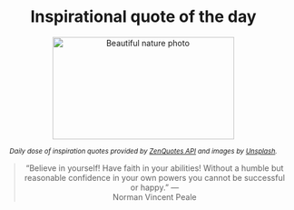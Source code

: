 
<div align="center">

# Inspirational quote of the day

<img src="./data/photo.jpeg" alt="Beautiful nature photo" width="320" height="180">

<sub><i>Daily dose of inspiration quotes provided by [ZenQuotes API](https://zenquotes.io/) and images by [Unsplash](https://unsplash.com/).</i></sub>


<blockquote>&ldquo;Believe in yourself! Have faith in your abilities! Without a humble but reasonable confidence in your own powers you cannot be successful or happy.&rdquo; &mdash; <footer>Norman Vincent Peale</footer></blockquote>

</div>
